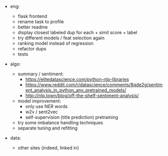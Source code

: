 - eng:
    - flask frontend
    - rename task to profile
    - better readme
    - display closest labeled dup for each + simil score + label
    - try different models / feat selection again
    - ranking model instead of regression 
    - refactor dups
    - tests        
    
- algo:
    - summary / sentiment:
        - https://elitedatascience.com/python-nlp-libraries
        - https://www.reddit.com/r/datascience/comments/8qde2g/sentiment_analysis_in_python_any_pretrained_models/
        - http://nlp.town/blog/off-the-shelf-sentiment-analysis/  
    - model improvement:
        - only use NER words
        - w2v / sent2vec
        - self-supervision (title prediction) pretraining
    - try some imbalance handling techniques    
    - separate tuning and refitting
    
- data:
    - other sites (indeed, linked in)
